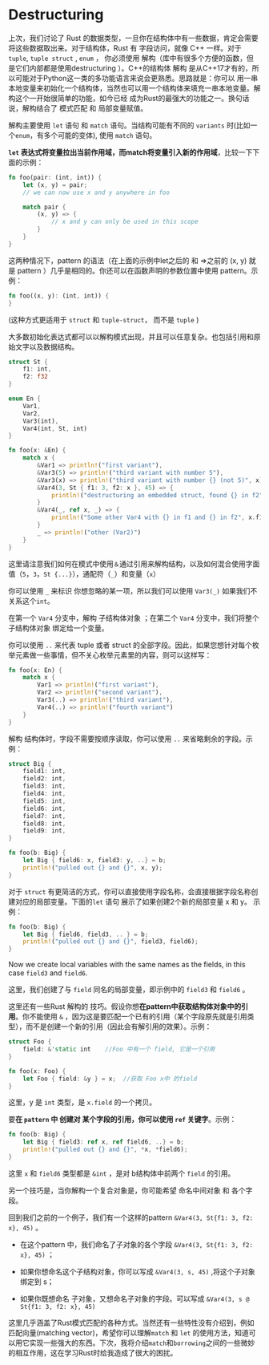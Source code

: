 # Destructuring

上次，我们讨论了 Rust 的数据类型，一旦你在结构体中有一些数据，肯定会需要将这些数据取出来。对于结构体，Rust 有 字段访问，就像 C++ 一样。对于 `tuple`, `tuple struct` , `enum` ， 你必须使用 解构（库中有很多个方便的函数，但是它们内部都是使用destructuring ）。C++的结构体 解构 是从C++17才有的，所以可能对于Python这一类的多功能语言来说会更熟悉。思路就是：你可以 用一串本地变量来初始化一个结构体，当然也可以用一个结构体来填充一串本地变量。解构这个一开始很简单的功能，如今已经 成为Rust的最强大的功能之一。换句话说，解构结合了 模式匹配 和 局部变量赋值。

解构主要使用 `let` 语句 和 `match` 语句。当结构可能有不同的 `variants` 时(比如一个`enum`，有多个可能的变体), 使用 `match` 语句。

**`let` 表达式将变量拉出当前作用域，而match将变量引入新的作用域**，比较一下下面的示例：

```rust
fn foo(pair: (int, int)) {
    let (x, y) = pair;
    // we can now use x and y anywhere in foo

    match pair {
        (x, y) => {
            // x and y can only be used in this scope
        }
    }
}
```

这两种情况下，pattern 的语法（在上面的示例中let之后的 和 =>之前的  (x, y) 就是 pattern  ）几乎是相同的。你还可以在函数声明的参数位置中使用 pattern。示例：

```rust
fn foo((x, y): (int, int)) {
}
```

(这种方式更适用于  `struct` 和 `tuple-struct`， 而不是 `tuple` )

大多数初始化表达式都可以以解构模式出现，并且可以任意复杂。也包括引用和原始文字以及数据结构。

```rust
struct St {
    f1: int,
    f2: f32
}

enum En {
    Var1,
    Var2,
    Var3(int),
    Var4(int, St, int)
}

fn foo(x: &En) {
    match x {
        &Var1 => println!("first variant"),
        &Var3(5) => println!("third variant with number 5"),
        &Var3(x) => println!("third variant with number {} (not 5)", x),
        &Var4(3, St { f1: 3, f2: x }, 45) => {
            println!("destructuring an embedded struct, found {} in f2", x)
        }
        &Var4(_, ref x, _) => {
            println!("Some other Var4 with {} in f1 and {} in f2", x.f1, x.f2)
        }
        _ => println!("other (Var2)")
    }
}
```

这里请注意我们如何在模式中使用`＆`通过引用来解构结构，以及如何混合使用字面值（`5`，`3`，`St {...}`），通配符（`_`）和变量（`x`）

你可以使用 `_` 来标识 你想忽略的某一项，所以我们可以使用  `Var3(_)` 如果我们不关系这个`int`。

在第一个 `Var4` 分支中，解构 子结构体对象 ；在第二个 `Var4` 分支中，我们将整个子结构体对象 绑定给一个变量。 

你可以使用 `..` 来代表  tuple 或者 struct 的全部字段。因此，如果您想针对每个枚举元素做一些事情，但不关心枚举元素里的内容，则可以这样写：

```rust
fn foo(x: En) {
    match x {
        Var1 => println!("first variant"),
        Var2 => println!("second variant"),
        Var3(..) => println!("third variant"),
        Var4(..) => println!("fourth variant")
    }
}
```

解构 结构体时，字段不需要按顺序读取，你可以使用 `..` 来省略剩余的字段。示例：

```rust
struct Big {
    field1: int,
    field2: int,
    field3: int,
    field4: int,
    field5: int,
    field6: int,
    field7: int,
    field8: int,
    field9: int,
}

fn foo(b: Big) {
    let Big { field6: x, field3: y, ..} = b;
    println!("pulled out {} and {}", x, y);
}
```

对于 `struct` 有更简洁的方式，你可以直接使用字段名称，会直接根据字段名称创建对应的局部变量。下面的`let` 语句 展示了如果创建2个新的局部变量  x 和 y。 示例：

```rust
fn foo(b: Big) {
    let Big { field6, field3, .. } = b;
    println!("pulled out {} and {}", field3, field6);
}
```

Now we create local variables with the same names as the fields, in this case
`field3` and `field6`.

这里，我们创建了与 `field` 同名的局部变量，即示例中的 `field3` 和 `field6` 。



这里还有一些Rust 解构的 技巧。假设你想**在pattern中获取结构体对象中的引用**。你不能使用 `&` ，因为这是要匹配一个已有的引用（某个字段原先就是引用类型），而不是创建一个新的引用（因此会有解引用的效果）。示例：

```rust
struct Foo {
    field: &'static int    //Foo 中有一个 field, 它是一个引用
}

fn foo(x: Foo) {
    let Foo { field: &y } = x;	//获取 Foo x中 的field
}
```

这里，y 是 `int` 类型，是 `x.field` 的一个拷贝。

要**在 `pattern` 中 创建对 某个字段的引用，你可以使用  `ref` 关键字**。示例：

```rust
fn foo(b: Big) {
    let Big { field3: ref x, ref field6, ..} = b;
    println!("pulled out {} and {}", *x, *field6);
}
```

这里  `x` 和  `field6` 类型都是  `&int` ，是对  b结构体中前两个 `field` 的引用。



另一个技巧是，当你解构一个复合对象是，你可能希望 命名中间对象 和 各个字段。

回到我们之前的一个例子，我们有一个这样的pattern `&Var4(3, St{f1: 3, f2: x}, 45)` 。

- 在这个pattern 中，我们命名了子对象的各个字段   `&Var4(3, St{f1: 3, f2: x}, 45)` ；

- 如果你想命名这个子结构对象，你可以写成  `&Var4(3, s, 45)` ,将这个子对象绑定到 s；

- 如果你既想命名 子对象，又想命名子对象的字段。可以写成  `&Var4(3, s @ St{f1: 3, f2: x}, 45)` 



这里几乎涵盖了Rust模式匹配的各种方式。当然还有一些特性没有介绍到，例如匹配向量(matching vector)，希望你可以理解`match` 和 `let` 的使用方法，知道可以用它实现一些强大的东西。下次，我将介绍`match`和`borrowing`之间的一些微妙的相互作用，这在学习Rust时给我造成了很大的困扰。

